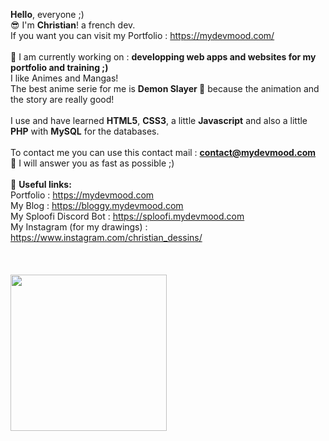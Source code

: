  <b>Hello</b>, everyone ;)
 <br>
 😎 I'm <b>Christian</b>! a french dev.
 <br>
 If you want you can visit my Portfolio : https://mydevmood.com/
 <br>
 <br>
 🧐 I am currently working on : <b>developping web apps and websites for my portfolio and training ;)</b>
 <br>
 I like Animes and Mangas!
 <br>
 The best anime serie for me is <b>Demon Slayer 👺</b> because the animation and the story are really good!
 <br>
 <br>
 I use and have learned <b>HTML5</b>, <b>CSS3</b>, a little <b>Javascript</b> and also a little <b>PHP</b> with <b>MySQL</b> for the databases.
 <br>
 <br>
 To contact me you can use this contact mail : <b><a href="mailto:contact@mydevmood.com">contact@mydevmood.com</a></b>
 <br>
 🚀 I will answer you as fast as possible ;)
 <br>
 <br>
 🌲 <b>Useful links:</b>
 <br>
 Portfolio : https://mydevmood.com
 <br>
 My Blog : https://bloggy.mydevmood.com
 <br>
 My Sploofi Discord Bot : https://sploofi.mydevmood.com
 <br>
 My Instagram (for my drawings) : https://www.instagram.com/christian_dessins/
 <br>
<br><br><br>
<img src="https://assets.mydevmood.com/img/favicon-animation.gif" draggable="false" width="250px">
